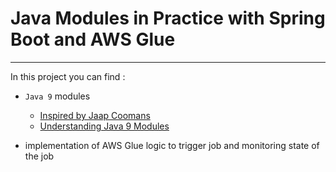# Java Modules in Practice with Spring Boot and AWS Glue
---
In this project you can find :
- `Java 9` modules
   - [Inspired by Jaap Coomans](https://github.com/jaapcoomans/spring-boot-modules)
   - [Understanding Java 9 Modules](https://www.oracle.com/corporate/features/understanding-java-9-modules.html)

- implementation of AWS Glue logic to trigger job and monitoring state of the job


